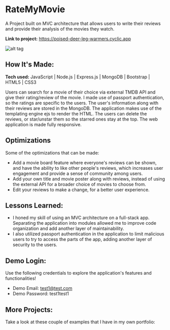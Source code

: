 # RateMyMovie

A Project built on MVC architecture that allows users to write their reviews and provide their analysis of the movies they watch.

**Link to project:** https://poised-deer-leg-warmers.cyclic.app

![alt tag](https://github.com/daminkim99/daminkim99/blob/main/images/RateMyMovie.gif)

## How It's Made:

**Tech used:**  JavaScript | Node.js | Express.js | MongoDB | Bootstrap | HTML5 | CSS3 

Users can search for a movie of their choice via external TMDB API and give their rating/review of the movie. I made use of passport authentication, so the ratings are specific to the users. The user's information along with their reviews are stored in the MongoDB. The application makes use of the templating engine ejs to render the HTML. The users can delete the reviews, or star/unstar them so the starred ones stay at the top. The web application is made fully responsive. 

## Optimizations

Some of the optimizations that can be made: 

- Add a movie board feature where everyone's reviews can be shown, and have the ability to like other people's reviews, which increases user engagement and provide a sense of community among users.  
- Add your own title and movie poster along with reviews, instead of using the external API for a broader choice of movies to choose from.
- Edit your reviews to make a change, for a better user experience. 

## Lessons Learned:

- I honed my skill of using an MVC architecture on a full-stack app. Separating the application into modules allowed me to improve code organization and add another layer of maintainability. 
- I also utilized passport authentication in the application to limit malicious users to try to access the parts of the app, adding another layer of security to the users.  

## Demo Login:

Use the following credentials to explore the application's features and functionalities! 

- Demo Email: test1@test.com
- Demo Password: test1test1

## More Projects:
Take a look at these couple of examples that I have in my own portfolio:

<!-- **Palettable:** https://github.com/alecortega/palettable

**Twitter Battle:** https://github.com/alecortega/twitter-battle

**Patch Panel:** https://github.com/alecortega/patch-panel -->



